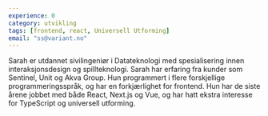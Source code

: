 ```yaml
---
experience: 0
category: utvikling
tags: [frontend, react, Universell Utforming]
email: "ss@variant.no"
---
```


Sarah er utdannet sivilingeniør i Datateknologi med spesialisering innen
interaksjonsdesign og spillteknologi. Sarah har erfaring fra kunder som
Sentinel, Unit og Akva Group. Hun programmert i flere forskjellige
programmeringsspråk, og har en forkjærlighet for frontend. Hun har de siste
årene jobbet med både React, Next.js og Vue, og har hatt ekstra interesse for
TypeScript og universell utforming.
